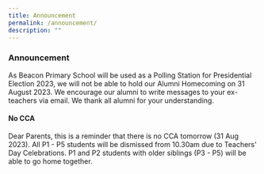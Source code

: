 ```yaml
---
title: Announcement
permalink: /announcement/
description: ""
---
```

### Announcement

As Beacon Primary School will be used as a Polling Station for Presidential Election 2023, we will not be able to hold our Alumni Homecoming on 31 August 2023. We encourage our alumni to write messages to your ex-teachers via email. We thank all alumni for your understanding.

#### No CCA
Dear Parents, this is a reminder that there is no CCA tomorrow (31 Aug 2023). All P1 - P5 students will be dismissed from 10.30am due to Teachers' Day Celebrations. P1 and P2 students with older siblings (P3 - P5) will be able to go home together. 